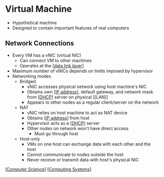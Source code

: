 # Virtual Machine

- Hypothetical machine
- Designed to contain important features of real computers

## Network Connections

- Every VM has a vNIC (virtual NIC)
  - Can connect VM to other machines
  - Operates at the [[data link layer]]
- Maximum number of vNICs depends on limits imposed by hypervisor
- Networking modes
  - Bridged
    - vNIC accesses physical network using host machine's NIC
    - Obtains own [[IP address]], default gateway, and network mask from [[DHCP]] server on physical [[LAN]]
    - Appears to other nodes as a regular client/server on the network
  - NAT
    - vNIC relies on host machine to act as NAT device
    - Obtains [[IP address]] from host
    - Hypervisor acts as a [[DHCP]] server
    - Other nodes on network won't have direct access
      - Must go through host
  - Host-only
    - VMs on one host can exchange data with each other and the host
    - Cannot communicate to nodes outside the host
    - Never receive or transmit data with host's physical NIC

[[Computer Science]] [[Computing Systems]]

[//begin]: # "Autogenerated link references for markdown compatibility"
[data link layer]: data-link-layer "Data Link Layer (Layer 2)"
[IP address]: ip-address "IP Address"
[DHCP]: dhcp "DHCP"
[Computer Science]: computer-science "Computer Science"
[Computing Systems]: computing-systems "Computing Systems"
[//end]: # "Autogenerated link references"